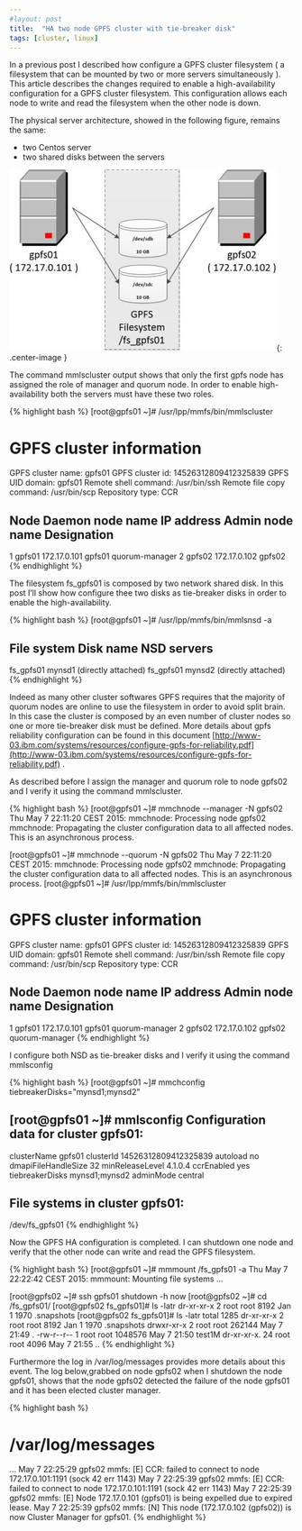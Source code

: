 ```yaml
---
#layout: post
title:  "HA two node GPFS cluster with tie-breaker disk"
tags: [cluster, linux]
---
```


In a previous post I described how configure a GPFS cluster filesystem ( a filesystem that can be mounted by two or more servers simultaneously ).
This article describes the changes required to enable a high-availability configuration for a GPFS cluster filesystem. This configuration allows each node to write and read the filesystem when the other node is down.

The physical server architecture, showed in the following figure, remains the same:
- two Centos server
- two shared disks between the servers

![gpfs architecture diagram](/assets/2015-05-23-ha_two_node_gpfs_cluster_with_tie-breaker_disk_img1.jpg){: .center-image }

The command mmlscluster output shows that only the first gpfs node has assigned the role of manager and quorum node. In order to enable high-availability both the servers must have these two roles.

{% highlight bash %}
[root@gpfs01 ~]# /usr/lpp/mmfs/bin/mmlscluster

GPFS cluster information
========================
  GPFS cluster name:         gpfs01
  GPFS cluster id:           14526312809412325839
  GPFS UID domain:           gpfs01
  Remote shell command:      /usr/bin/ssh
  Remote file copy command:  /usr/bin/scp
  Repository type:           CCR

 Node  Daemon node name  IP address    Admin node name  Designation
--------------------------------------------------------------------
   1   gpfs01            172.17.0.101  gpfs01           quorum-manager
   2   gpfs02            172.17.0.102  gpfs02
{% endhighlight %}

The filesystem fs_gpfs01 is composed by two network shared disk. In this post I’ll show how configure thee two disks as tie-breaker disks in order to enable the high-availability.

{% highlight bash %}
[root@gpfs01 ~]# /usr/lpp/mmfs/bin/mmlsnsd -a

File system Disk name NSD servers
---------------------------------------------------------------------------
fs_gpfs01 mynsd1 (directly attached)
fs_gpfs01 mynsd2 (directly attached)
{% endhighlight %}

Indeed as many other cluster softwares GPFS requires that the majority of quorum nodes are online to use the filesystem in order to avoid split brain.
In this case the cluster is composed by an even number of cluster nodes so one or more tie-breaker disk must be defined.
More details about gpfs reliability configuration can be found in this document [http://www-03.ibm.com/systems/resources/configure-gpfs-for-reliability.pdf](http://www-03.ibm.com/systems/resources/configure-gpfs-for-reliability.pdf) .

As described before I assign the manager and quorum role to node gpfs02 and I verify it using the command mmlscluster.

{% highlight bash %}
[root@gpfs01 ~]# mmchnode --manager -N gpfs02
Thu May 7 22:11:20 CEST 2015: mmchnode: Processing node gpfs02
mmchnode: Propagating the cluster configuration data to all
affected nodes. This is an asynchronous process.

[root@gpfs01 ~]# mmchnode --quorum -N gpfs02
Thu May 7 22:11:20 CEST 2015: mmchnode: Processing node gpfs02
mmchnode: Propagating the cluster configuration data to all
affected nodes. This is an asynchronous process.
[root@gpfs01 ~]# /usr/lpp/mmfs/bin/mmlscluster

GPFS cluster information
========================
GPFS cluster name: gpfs01
GPFS cluster id: 14526312809412325839
GPFS UID domain: gpfs01
Remote shell command: /usr/bin/ssh
Remote file copy command: /usr/bin/scp
Repository type: CCR

Node Daemon node name IP address Admin node name Designation
--------------------------------------------------------------------
1 gpfs01 172.17.0.101 gpfs01 quorum-manager
2 gpfs02 172.17.0.102 gpfs02 quorum-manager
{% endhighlight %}

I configure both NSD as tie-breaker disks and I verify it using the command mmlsconfig

{% highlight bash %}
[root@gpfs01 ~]# mmchconfig tiebreakerDisks="mynsd1;mynsd2"

[root@gpfs01 ~]# mmlsconfig
Configuration data for cluster gpfs01:
--------------------------------------
clusterName gpfs01
clusterId 14526312809412325839
autoload no
dmapiFileHandleSize 32
minReleaseLevel 4.1.0.4
ccrEnabled yes
tiebreakerDisks mynsd1;mynsd2
adminMode central

File systems in cluster gpfs01:
-------------------------------
/dev/fs_gpfs01
{% endhighlight %}

Now the GPFS HA configuration is completed. I can shutdown one node and verify that the other node can write and read the GPFS filesystem.

{% highlight bash %}
[root@gpfs01 ~]# mmmount /fs_gpfs01 -a
Thu May 7 22:22:42 CEST 2015: mmmount: Mounting file systems ...

[root@gpfs02 ~]# ssh gpfs01 shutdown -h now
[root@gpfs02 ~]# cd /fs_gpfs01/
[root@gpfs02 fs_gpfs01]# ls -latr
dr-xr-xr-x 2 root root 8192 Jan 1 1970 .snapshots
[root@gpfs02 fs_gpfs01]# ls -latr
total 1285
dr-xr-xr-x 2 root root 8192 Jan 1 1970 .snapshots
drwxr-xr-x 2 root root 262144 May 7 21:49 .
-rw-r--r-- 1 root root 1048576 May 7 21:50 test1M
dr-xr-xr-x. 24 root root 4096 May 7 21:55 ..
{% endhighlight %}

Furthermore the log in /var/log/messages provides more details about this event. The log below,grabbed on node gpfs02 when I shutdown the node gpfs01, shows that the node gpfs02 detected the failure of the node gpfs01 and it has been elected cluster manager.

{% highlight bash %}
# /var/log/messages
...
May 7 22:25:29 gpfs02 mmfs: [E] CCR: failed to connect to node 172.17.0.101:1191 (sock 42 err 1143)
May 7 22:25:39 gpfs02 mmfs: [E] CCR: failed to connect to node 172.17.0.101:1191 (sock 42 err 1143)
May 7 22:25:39 gpfs02 mmfs: [E] Node 172.17.0.101 (gpfs01) is being expelled due to expired lease.
May 7 22:25:39 gpfs02 mmfs: [N] This node (172.17.0.102 (gpfs02)) is now Cluster Manager for gpfs01.
{% endhighlight %}
